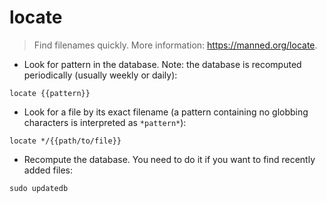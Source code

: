 # locate

> Find filenames quickly.
> More information: <https://manned.org/locate>.

- Look for pattern in the database. Note: the database is recomputed periodically (usually weekly or daily):

`locate {{pattern}}`

- Look for a file by its exact filename (a pattern containing no globbing characters is interpreted as `*pattern*`):

`locate */{{path/to/file}}`

- Recompute the database. You need to do it if you want to find recently added files:

`sudo updatedb`
